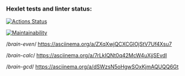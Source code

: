 ### Hexlet tests and linter status:
[![Actions Status](https://github.com/AlexShaSo/frontend-project-44/actions/workflows/hexlet-check.yml/badge.svg)](https://github.com/AlexShaSo/frontend-project-44/actions)

[![Maintainability](https://api.codeclimate.com/v1/badges/8e5c1b9b3dcac65ba693/maintainability)](https://codeclimate.com/github/AlexShaSo/frontend-project-44/maintainability)

/*brain-even*/
https://asciinema.org/a/ZXqXwjQCXCGlOjStV7Uf4Xsu7

/*brain-calc*/
https://asciinema.org/a/7rLkIQNt0q42McW4uXjjSEvdI 

/*brain-gcd*/
https://asciinema.org/a/dSWzsN5oHgwSOxKjmAQUQQ6Gt